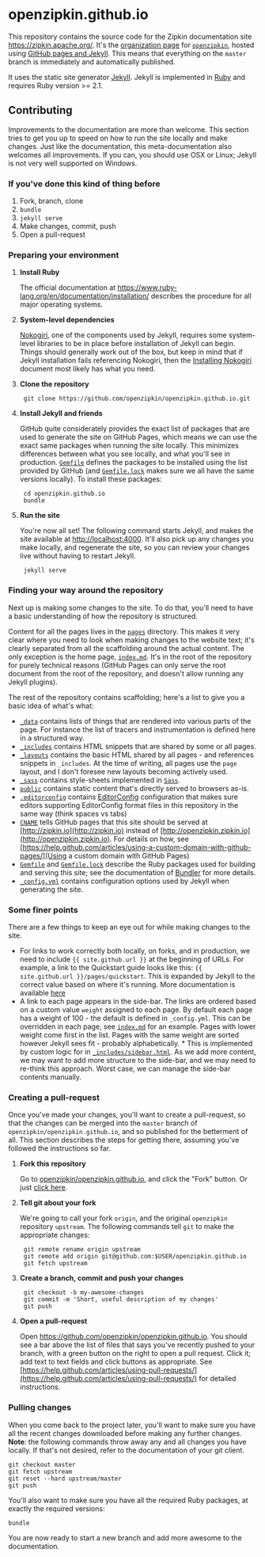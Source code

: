 # openzipkin.github.io

This repository contains the source code for the Zipkin documentation site
https://zipkin.apache.org/. It's the
[organization page](https://help.github.com/articles/user-organization-and-project-pages/)
for [`openzipkin`](https://github.com/openzipkin/), hosted using
[GitHub pages and Jekyll](https://help.github.com/articles/using-jekyll-as-a-static-site-generator-with-github-pages/).
This means that everything on the `master` branch is immediately and
automatically published.

It uses the static site generator [Jekyll](http://jekyllrb.com/). Jekyll is
implemented in [Ruby](https://www.ruby-lang.org/en/) and requires Ruby
version >= 2.1.

## Contributing

Improvements to the documentation are more than welcome. This section tries to
get you up to speed on how to run the site locally and make changes. Just like
the documentation, this meta-documentation also welcomes all improvements. If
you can, you should use OSX or Linux; Jekyll is not very well supported on
Windows.

### If you've done this kind of thing before

1. Fork, branch, clone
2. `bundle`
3. `jekyll serve`
4. Make changes, commit, push
5. Open a pull-request

### Preparing your environment

1. **Install Ruby**

   The official documentation at
   https://www.ruby-lang.org/en/documentation/installation/ describes the
   procedure for all major operating systems.
   
1. **System-level dependencies**

   [Nokogiri](http://www.nokogiri.org/), one of the components used by Jekyll,
   requires some system-level libraries to be in place before installation of
   Jekyll can begin. Things should generally work out of the box, but keep in
   mind that if Jekyll installation fails referencing Nokogiri, then the
   [Installing Nokogiri](http://www.nokogiri.org/tutorials/installing_nokogiri.html)
   document most likely has what you need.
   
1. **Clone the repository**

        git clone https://github.com/openzipkin/openzipkin.github.io.git
        
1. **Install Jekyll and friends**

   GitHub quite considerately provides the exact list of packages that are used
   to generate the site on GitHub Pages, which means we can use the exact same
   packages when running the site locally. This minimizes differences between
   what you see locally, and what you'll see in production. [`Gemfile`](Gemfile)
   defines the packages to be installed using the list provided by GitHub (and
   [`Gemfile.lock`](Gemfile.lock) makes sure we all have the same versions
   locally). To install these packages:
   
        cd openzipkin.github.io
        bundle
        
1. **Run the site**

   You're now all set! The following command starts Jekyll, and makes the site
   available at [http://localhost:4000](http://localhost:4000). It'll also pick
   up any changes you make locally, and regenerate the site, so you can review
   your changes live without having to restart Jekyll.
   
        jekyll serve


### Finding your way around the repository

Next up is making some changes to the site. To do that, you'll need to have a
basic understanding of how the repository is structured.

Content for all the pages lives in the [`pages`](pages) directory. This makes it
very clear where you need to look when making changes to the website text; it's
clearly separated from all the scaffolding around the actual content. The only
exception is the home page, [`index.md`](index.md). It's in the root of the
repository for purely technical reasons (GitHub Pages can only serve the root
document from the root of the repository, and doesn't allow running any Jekyll
plugins).

The rest of the repository contains scaffolding; here's a list to give you a
basic idea of what's what:

 * [`_data`](_data) contains lists of things that are rendered into various
   parts of the page. For instance the list of tracers and instrumentation
   is defined here in a structured way.
 * [`_includes`](_includes) contains HTML snippets that are shared by some or
   all pages.
 * [`_layouts`](_layouts) contains the basic HTML shared by all pages - and
   references snippets in `_includes`. At the time of writing, all pages use the
   `page` layout, and I don't foresee new layouts becoming actively used.
 * [`_sass`](_sass) contains style-sheets implemented in [`Sass`](http://sass-lang.com/).
 * [`public`](public) contains static content that's directly served to browsers as-is.
 * [`.editorconfig`](.editorconfig) contains
   [EditorConfig](http://editorconfig.org/) configuration that makes sure
   editors supporting EditorConfig format files in this repository in the same
   way (think spaces vs tabs)
 * [`CNAME`](CNAME) tells GitHub pages that this site should be served at
   [http://zipkin.io](http://zipkin.io) instead of
   [http://openzipkin.zipkin.io](http://openzipkin.zipkin.io). For details on
   how, see
   [https://help.github.com/articles/using-a-custom-domain-with-github-pages/](Using
   a custom domain with GitHub Pages)
 * [`Gemfile`](Gemfile) and [`Gemfile.lock`](Gemfile.lock) describe the Ruby
   packages used for building and serving this site; see the documentation of
   [Bundler](http://bundler.io/) for more details.
 * [`_config.yml`](_config.yml) contains configuration options used by Jekyll
   when generating the site.

### Some finer points

There are a few things to keep an eye out for while making changes to the site.

 * For links to work correctly both locally, on forks, and in production, we
   need to include `{{ site.github.url }}` at the beginning of URLs. For
   example, a link to the Quickstart guide looks like this: `{{ site.github.url
   }}/pages/quickstart`. This is expanded by Jekyll to the correct value based
   on where it's running. More documentation is available
   [here](https://jekyllrb.com/docs/github-pages/)
 * A link to each page appears in the side-bar. The links are ordered based on a
   custom value `weight` assigned to each page. By default each page has a
   weight of 100 - the default is defined in `_config.yml`. This can be
   overridden in each page, see [`index.md`](index.md) for an example. Pages
   with lower weight come first in the list. Pages with the same weight are
   sorted however Jekyll sees fit - probably alphabetically.
       * This is implemented by custom logic for in
         [`_includes/sidebar.html`](_includes/sidebar.html). As we add more
         content, we may want to add more structure to the side-bar, and we may
         need to re-think this approach. Worst case, we can manage the side-bar
         contents manually.

### Creating a pull-request

Once you've made your changes, you'll want to create a pull-request, so that the
changes can be merged into the `master` branch of
`openzipkin/openzipkin.github.io`, and so published for the betterment of all.
This section describes the steps for getting there, assuming you've followed the
instructions so far.

1. **Fork this repository**

    Go to
    [openzipkin/openzipkin.github.io](https://github.com/openzipkin/openzipkin.github.io),
    and click the "Fork" button. Or just
    [click here](https://github.com/openzipkin/openzipkin.github.io/fork).
    
1. **Tell git about your fork**

   We're going to call your fork `origin`, and the original `openzipkin`
   repository `upstream`. The following commands tell `git` to make the
   appropriate changes:
   
        git remote rename origin upstream
        git remote add origin git@github.com:$USER/openzipkin.github.io
        git fetch upstream
        
1. **Create a branch, commit and push your changes**

        git checkout -b my-awesome-changes
        git commit -m 'Short, useful description of my changes'
        git push
        
1. **Open a pull-request**

   Open https://github.com/openzipkin/openzipkin.github.io. You should see a bar
   above the list of files that says you've recently pushed to your branch, with
   a green button on the right to open a pull request. Click it; add text to
   text fields and click buttons as appropriate. See
   [https://help.github.com/articles/using-pull-requests/](https://help.github.com/articles/using-pull-requests/)
   for detailed instructions.
   
### Pulling changes
   
When you come back to the project later, you'll want to make sure you have all
the recent changes downloaded before making any further changes. **Note**: the
following commands throw away any and all changes you have locally. If that's
not desired, refer to the documentation of your git client.

```
git checkout master
git fetch upstream
git reset --hard upstream/master
git push
```

You'll also want to make sure you have all the required Ruby packages, at
exactly the required versions:

```
bundle
```

You are now ready to start a new branch and add more awesome to the
documentation.
